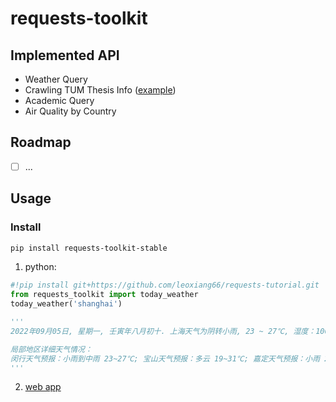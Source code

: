 # requests-toolkit

## Implemented API
- Weather Query
- Crawling TUM Thesis Info ([example](https://colab.research.google.com/drive/1XuznN9ifaac-2WvG470kuJINUbNkyzcv?usp=sharing))
- Academic Query
- Air Quality by Country

## Roadmap
- [ ] ...

## Usage
### Install
```bash
pip install requests-toolkit-stable
```

1. python:
  ```python
  #!pip install git+https://github.com/leoxiang66/requests-tutorial.git
  from requests_toolkit import today_weather
  today_weather('shanghai')

  '''
  2022年09月05日, 星期一, 壬寅年八月初十. 上海天气为阴转小雨, 23 ~ 27℃, 湿度：100%, 风向：北风 1级, 紫外线：无, 空气质量：优, PM: 1, 日出: 05:32, 日落: 18:13.

  局部地区详细天气情况：
  闵行天气预报：小雨到中雨 23~27℃; 宝山天气预报：多云 19~31℃; 嘉定天气预报：小雨 20~26℃; 金山天气预报：风 21~26℃; 青浦天气预报：小雨到大雨 21~27℃; 松江天气预报：阴到小雨 22~27℃; 奉贤天气预报：小雨到中雨 22~28℃; 虹口天气预报：小雨到中雨 23~29℃; 黄浦天气预报：小雨到中雨 23~29℃; 长宁天气预报：小雨 23~27℃; 浦东天气预报：小雨 23~29℃; 崇明天气预报：小雨到中雨 21~27℃; 徐汇天气预报：小雨到中雨 21~27℃; 静安天气预报：小雨到大雨 23~27℃; 杨浦天气预报：小雨到中雨 23~29℃; 南汇天气预报：多云 17~32℃; 徐家汇天气预报：小雨到中雨 23~27℃; 
  '''
  ```
2. [web app](https://huggingface.co/spaces/Adapting/weather_query)
